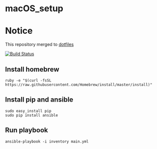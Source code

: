 # macOS_setup

# Notice
This repository merged to [dotfiles](https://github.com/raba-jp/dotfiles)

[![Build Status](https://travis-ci.org/rabafea/OS_setup.svg?branch=master)](https://travis-ci.org/rabafea/OS_setup)

## Install homebrew
```
ruby -e "$(curl -fsSL https://raw.githubusercontent.com/Homebrew/install/master/install)"
```

## Install pip and ansible
```
sudo easy_install pip
sudo pip install ansible
```

## Run playbook
```
ansible-playbook -i inventory main.yml
```
